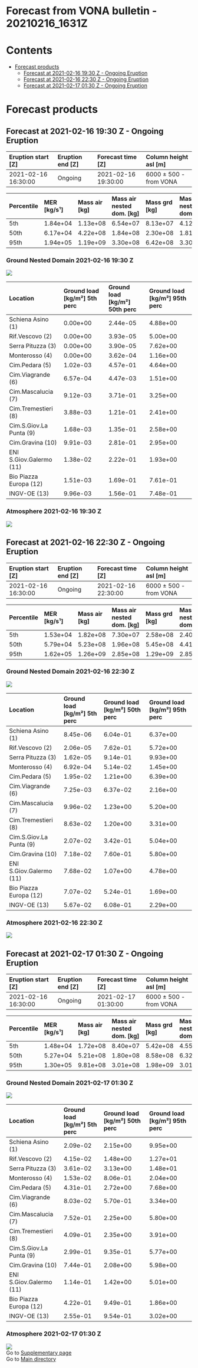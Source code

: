 
Forecast from VONA bulletin - 20210216_1631Z
============================================

Contents
========

* [Forecast products](#forecast-products)
	* [Forecast at 2021-02-16 19:30 Z - Ongoing Eruption](#forecast-at-2021-02-16-1930-z---ongoing-eruption)
	* [Forecast at 2021-02-16 22:30 Z - Ongoing Eruption](#forecast-at-2021-02-16-2230-z---ongoing-eruption)
	* [Forecast at 2021-02-17 01:30 Z - Ongoing Eruption](#forecast-at-2021-02-17-0130-z---ongoing-eruption)

# Forecast products

## Forecast at 2021-02-16 19:30 Z - Ongoing Eruption
  

|Eruption start [Z]|Eruption end [Z]|Forecast time [Z]|Column height asl [m]|
| :--- | :--- | :--- | :--- |
|2021-02-16 16:30:00|Ongoing|2021-02-16 19:30:00|6000 ± 500 - from VONA|
  
  

|Percentile|MER [kg/s¹]|Mass air [kg]|Mass air nested dom. [kg]|Mass grd [kg]|Mass grd nested dom. [kg]|
| :--- | :--- | :--- | :--- | :--- | :--- |
|5th|1.84e+04|1.13e+08|6.54e+07|8.13e+07|4.12e+07|
|50th|6.17e+04|4.22e+08|1.84e+08|2.30e+08|1.81e+08|
|95th|1.94e+05|1.19e+09|3.30e+08|6.42e+08|3.30e+08|
  

### Ground Nested Domain 2021-02-16 19:30 Z
  
![](./figures/probability_grd_2021_02_16_1930_scenario_1_1.png)  
  
  
  
  
  
  
  
  
  
  
  
  

|Location|Ground load [kg/m²] 5th perc|Ground load [kg/m²] 50th perc|Ground load [kg/m²] 95th perc|
| :--- | :--- | :--- | :--- |
|Schiena Asino (1)|0.00e+00|2.44e-05|4.88e+00|
|Rif.Vescovo (2)|0.00e+00|3.93e-05|5.00e+00|
|Serra Pituzza (3)|0.00e+00|3.90e-05|7.62e+00|
|Monterosso (4)|0.00e+00|3.62e-04|1.16e+00|
|Cim.Pedara (5)|1.02e-03|4.57e-01|4.64e+00|
|Cim.Viagrande (6)|6.57e-04|4.47e-03|1.51e+00|
|Cim.Mascalucia (7)|9.12e-03|3.71e-01|3.25e+00|
|Cim.Tremestieri (8)|3.88e-03|1.21e-01|2.41e+00|
|Cim.S.Giov.La Punta (9)|1.68e-03|1.35e-01|2.58e+00|
|Cim.Gravina (10)|9.91e-03|2.81e-01|2.95e+00|
|ENI S.Giov.Galermo (11)|1.38e-02|2.22e-01|1.93e+00|
|Bio Piazza Europa (12)|1.51e-03|1.69e-01|7.61e-01|
|INGV-OE (13)|9.96e-03|1.56e-01|7.48e-01|
  

### Atmosphere 2021-02-16 19:30 Z
  
![](./figures/probability_air_2021_02_16_1930_scenario_2_conclev_1_1.png)
## Forecast at 2021-02-16 22:30 Z - Ongoing Eruption
  

|Eruption start [Z]|Eruption end [Z]|Forecast time [Z]|Column height asl [m]|
| :--- | :--- | :--- | :--- |
|2021-02-16 16:30:00|Ongoing|2021-02-16 22:30:00|6000 ± 500 - from VONA|
  
  

|Percentile|MER [kg/s¹]|Mass air [kg]|Mass air nested dom. [kg]|Mass grd [kg]|Mass grd nested dom. [kg]|
| :--- | :--- | :--- | :--- | :--- | :--- |
|5th|1.53e+04|1.82e+08|7.30e+07|2.58e+08|2.40e+08|
|50th|5.79e+04|5.23e+08|1.96e+08|5.45e+08|4.41e+08|
|95th|1.62e+05|1.26e+09|2.85e+08|1.29e+09|2.85e+08|
  

### Ground Nested Domain 2021-02-16 22:30 Z
  
![](./figures/probability_grd_2021_02_16_2230_scenario_1_2.png)  
  
  
  
  
  
  
  
  
  
  
  
  

|Location|Ground load [kg/m²] 5th perc|Ground load [kg/m²] 50th perc|Ground load [kg/m²] 95th perc|
| :--- | :--- | :--- | :--- |
|Schiena Asino (1)|8.45e-06|6.04e-01|6.37e+00|
|Rif.Vescovo (2)|2.06e-05|7.62e-01|5.72e+00|
|Serra Pituzza (3)|1.62e-05|9.14e-01|9.93e+00|
|Monterosso (4)|6.92e-04|5.14e-02|1.45e+00|
|Cim.Pedara (5)|1.95e-02|1.21e+00|6.39e+00|
|Cim.Viagrande (6)|7.25e-03|6.37e-02|2.16e+00|
|Cim.Mascalucia (7)|9.96e-02|1.23e+00|5.20e+00|
|Cim.Tremestieri (8)|8.63e-02|1.20e+00|3.31e+00|
|Cim.S.Giov.La Punta (9)|2.07e-02|3.42e-01|5.04e+00|
|Cim.Gravina (10)|7.18e-02|7.60e-01|5.80e+00|
|ENI S.Giov.Galermo (11)|7.68e-02|1.07e+00|4.78e+00|
|Bio Piazza Europa (12)|7.07e-02|5.24e-01|1.69e+00|
|INGV-OE (13)|5.67e-02|6.08e-01|2.29e+00|
  

### Atmosphere 2021-02-16 22:30 Z
  
![](./figures/probability_air_2021_02_16_2230_scenario_2_conclev_1_2.png)
## Forecast at 2021-02-17 01:30 Z - Ongoing Eruption
  

|Eruption start [Z]|Eruption end [Z]|Forecast time [Z]|Column height asl [m]|
| :--- | :--- | :--- | :--- |
|2021-02-16 16:30:00|Ongoing|2021-02-17 01:30:00|6000 ± 500 - from VONA|
  
  

|Percentile|MER [kg/s¹]|Mass air [kg]|Mass air nested dom. [kg]|Mass grd [kg]|Mass grd nested dom. [kg]|
| :--- | :--- | :--- | :--- | :--- | :--- |
|5th|1.48e+04|1.72e+08|8.40e+07|5.42e+08|4.55e+08|
|50th|5.27e+04|5.21e+08|1.80e+08|8.58e+08|6.32e+08|
|95th|1.30e+05|9.81e+08|3.01e+08|1.98e+09|3.01e+08|
  

### Ground Nested Domain 2021-02-17 01:30 Z
  
![](./figures/probability_grd_2021_02_17_0130_scenario_1_3.png)  
  
  
  
  
  
  
  
  
  
  
  
  

|Location|Ground load [kg/m²] 5th perc|Ground load [kg/m²] 50th perc|Ground load [kg/m²] 95th perc|
| :--- | :--- | :--- | :--- |
|Schiena Asino (1)|2.09e-02|2.15e+00|9.95e+00|
|Rif.Vescovo (2)|4.15e-02|1.48e+00|1.27e+01|
|Serra Pituzza (3)|3.61e-02|3.13e+00|1.48e+01|
|Monterosso (4)|1.53e-02|8.06e-01|2.04e+00|
|Cim.Pedara (5)|4.31e-01|2.72e+00|7.68e+00|
|Cim.Viagrande (6)|8.03e-02|5.70e-01|3.34e+00|
|Cim.Mascalucia (7)|7.52e-01|2.25e+00|5.80e+00|
|Cim.Tremestieri (8)|4.09e-01|2.35e+00|3.91e+00|
|Cim.S.Giov.La Punta (9)|2.99e-01|9.35e-01|5.77e+00|
|Cim.Gravina (10)|7.44e-01|2.08e+00|5.98e+00|
|ENI S.Giov.Galermo (11)|1.14e-01|1.42e+00|5.01e+00|
|Bio Piazza Europa (12)|4.22e-01|9.49e-01|1.86e+00|
|INGV-OE (13)|2.55e-01|9.54e-01|3.02e+00|
  

### Atmosphere 2021-02-17 01:30 Z
  
![](./figures/probability_air_2021_02_17_0130_scenario_2_conclev_1_3.png)  
Go to [Supplementary page](Supplementary_page.md)  
Go to [Main directory](https://github.com/federicapardini/Real_time_ash_forecast)